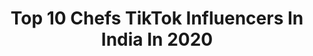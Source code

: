 ---
title: Top 10 Chefs TikTok Influencers In India In 2020
description: >-
  Find top chefs TikTok influencers in India in 2020. Most popular hashtags: #whyjustaday #janatacurfew #pasta #tiktok.
platform: TikTok
profiles:
  - username: "sunuat"
    fullname: >-
      Sunu AT
    location: "India"
    followers: 9311
    engagement: 3742
    commentsToLikes: 0.073439
    id: ck9nnhgnqp9ky0j78mwcrgl7g
    verified: false
    hashtags: "#duet, #singlepasanga, #habebi, #broken"
  - username: "ajjusk"
    fullname: >-
      👑Ajju Sk👑
    location: "India"
    followers: 788229
    engagement: 1202
    commentsToLikes: 0.016640
    id: ckad99ufscnux0i78e3eu8w1o
    verified: true
    hashtags: "#birthdayparty, #mumbai, #wastad, #brokenheart"
  - username: "wasimakramshaikh91"
    fullname: >-
      Wasim Akram Shaikh
    location: "India"
    followers: 1292537
    engagement: 712
    commentsToLikes: 0.009553
    id: ck9tv09ecoe0r0j783rs4e2sn
    verified: false
    hashtags: "#arielsharetheload"
  - username: "chefkelvincheung"
    fullname: >-
      Kelvin Cheung
    location: "India"
    followers: 7588
    engagement: 624
    commentsToLikes: 0.020766
    id: cka0x4nrz5ic60i78dqweoclk
    verified: true
    hashtags: "#banana, #smoothie, #bacon, #sugar"
  - username: "khanasajana"
    fullname: >-
      khana sajana
    location: "India"
    followers: 366675
    engagement: 420
    commentsToLikes: 0.006205
    id: ck9pmib8e9nm90j78lcf7c1za
    verified: true
    hashtags: "#gulabjamun, #khaja, #lockdown, #vada"
  - username: "chefkunal"
    fullname: >-
      Kunal Kapur
    location: "India"
    followers: 1553362
    engagement: 443
    commentsToLikes: 0.003743
    id: ck8qoxswm11ec0j78vyhxje0a
    verified: true
    hashtags: "#happynewyear, #janatacurfew, #icetea, #gharwali"
  - username: "saranshgoila"
    fullname: >-
      Saransh Goila
    location: "India"
    followers: 126405
    engagement: 431
    commentsToLikes: 0.003447
    id: ck94nkfpn74ol0j78wfcki0z3
    verified: true
    hashtags: "#apple, #saranshgoila, #holifood, #recipe"
  - username: "cookwithparul"
    fullname: >-
      Cook With Parul
    location: "India"
    followers: 254304
    engagement: 418
    commentsToLikes: 0.002241
    id: ck87tzx204g370j78usn465tg
    verified: true
    hashtags: "#immunity, #teatime, #ramzan, #tasty"
  - username: "chefsanjeevkapoor"
    fullname: >-
      Sanjeev Kapoor
    location: "India"
    followers: 1323927
    engagement: 499
    commentsToLikes: 0.001679
    id: ck8ae9nu7b2rp0j78hzq2qhd7
    verified: true
    hashtags: "#womensday, #stayfit, #masalachai, #whyjustaday"
  - username: "vicky.ratnani"
    fullname: >-
      vicky.ratnani
    location: "India"
    followers: 90996
    engagement: 400
    commentsToLikes: 0.002549
    id: ck94o609u9skt0j78cyrbqpeq
    verified: true
    hashtags: "#chilli, #bepositive, #sufi, #doubleaged"
---